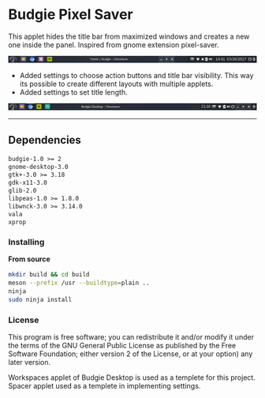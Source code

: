 # Budgie Pixel Saver
This applet hides the title bar from maximized windows and creates a new one inside the panel. Inspired from gnome extension pixel-saver.

![Screenshot](screenshot.jpg)

* Added settings to choose action buttons and title bar visibility. This way its possible to create different layouts with multiple applets.
* Added settings to set title length.

![Screenshot](screenshot2.jpg)

---

## Dependencies
```
budgie-1.0 >= 2
gnome-desktop-3.0
gtk+-3.0 >= 3.18
gdk-x11-3.0
glib-2.0
libpeas-1.0 >= 1.8.0
libwnck-3.0 >= 3.14.0
vala
xprop
```

### Installing

**From source**  
```bash
mkdir build && cd build
meson --prefix /usr --buildtype=plain ..
ninja
sudo ninja install
```

### License
This program is free software; you can redistribute it and/or modify it under the terms of the GNU General Public License as published by the Free Software Foundation; either version 2 of the License, or at your option) any later version.

Workspaces applet of Budgie Desktop is used as a templete for this project. Spacer applet used as a templete in implementing settings.
